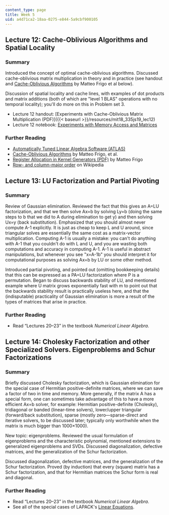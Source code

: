 ```yaml
---
content_type: page
title: Week 5
uid: a4d71ca2-18aa-0275-e844-5a9cbf900105
---
```


Lecture 12: Cache-Oblivious Algorithms and Spatial Locality
-----------------------------------------------------------

### Summary

Introduced the concept of optimal cache-oblivious algorithms. Discussed cache-oblivious matrix multiplication in theory and in practice (see handout and [Cache-Oblivious Algorithms](http://citeseerx.ist.psu.edu/viewdoc/summary?doi=10.1.1.34.7911) by Matteo Frigo et al below).

Discussion of spatial locality and cache lines, with examples of dot products and matrix additions (both of which are "level 1 BLAS" operations with no temporal locality); you'll do more on this in Problem set 3.

*   Lecture 12 handout: [Experiments with Cache-Oblivious Matrix Multiplication (PDF)]({{< baseurl >}}/resources/mit18_335js19_lec12)
*   Lecture 12 notebook: [Experiments with Memory Access and Matrices](http://nbviewer.jupyter.org/github/mitmath/18335/blob/master/notes/Memory-and-Matrices.ipynb)

### Further Reading

*   [Automatically Tuned Linear Algebra Software (ATLAS)](http://math-atlas.sourceforge.net/)
*   [Cache-Oblivious Algorithms](http://citeseerx.ist.psu.edu/viewdoc/summary?doi=10.1.1.34.7911) by Matteo Frigo, et al.
*   [Register Allocation in Kernel Generators (PDF)](http://cscads.rice.edu/workshops/july2007/autotune-slides-07/Frigo.pdf) by Matteo Frigo
*   [Row- and column-major order](http://en.wikipedia.org/wiki/Row-major_order) on Wikipedia

Lecture 13: LU Factorization and Partial Pivoting
-------------------------------------------------

### Summary

Review of Gaussian elimination. Reviewed the fact that this gives an A=LU factorization, and that we then solve Ax=b by solving Ly=b (doing the same steps to b that we did to A during elimination to get y) and then solving Ux=y (back substitution). Emphasized that you should almost never compute A\-1 explicitly. It is just as cheap to keep L and U around, since triangular solves are essentially the same cost as a matrix-vector multiplication. Computing A\-1 is usually a mistake: you can't do anything with A\-1 that you couldn't do with L and U, and you are wasting both computations and accuracy in computing A\-1. A\-1 is useful in abstract manipulations, but whenever you see "x=A\-1b" you should interpret it for computational purposes as solving Ax=b by LU or some other method.

Introduced partial pivoting, and pointed out (omitting bookkeeping details) that this can be expressed as a PA=LU factorization where P is a permutation. Began to discuss backwards stability of LU, and mentioned example where U matrix grows exponentially fast with m to point out that the backwards stability result is practically useless here, and that the (indisputable) practicality of Gaussian elimination is more a result of the types of matrices that arise in practice.

### Further Reading

*   Read “Lectures 20–23” in the textbook _Numerical Linear Algebra_.

Lecture 14: Cholesky Factorization and other Specialized Solvers. Eigenproblems and Schur Factorizations
--------------------------------------------------------------------------------------------------------

### Summary

Briefly discussed Cholesky factorization, which is Gaussian elimination for the special case of Hermitian positive-definite matrices, where we can save a factor of two in time and memory. More generally, if the matrix A has a special form, one can sometimes take advantage of this to have a more efficient Ax=b solver, for example: Hermitian positive-definite (Cholesky), tridiagonal or banded (linear-time solvers), lower/upper triangular (forward/back substitution), sparse (mostly zero—sparse-direct and iterative solvers, to be discussed later; typically only worthwhile when the matrix is much bigger than 1000×1000).

New topic: eigenproblems. Reviewed the usual formulation of eigenproblems and the characteristic polynomial, mentioned extensions to generalized eigenproblems and SVDs. Discussed diagonalization, defective matrices, and the generalization of the Schur factorization.

Discussed diagonalization, defective matrices, and the generalization of the Schur factorization. Proved (by induction) that every (square) matrix has a Schur factorization, and that for Hermitian matrices the Schur form is real and diagonal.

### Further Reading

*   Read “Lectures 20–23” in the textbook _Numerical Linear Algebra_.
*   See all of the special cases of LAPACK's [Linear Equations](http://www.netlib.org/lapack/lug/node38.html).